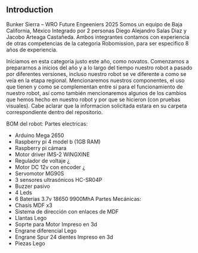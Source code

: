 ## Introduction
Bunker Sierra – WRO Future Engeeniers 2025
Somos un equipo de Baja California, México Integrado por 2 personas Diego Alejandro Salas Diaz y Jacobo Arteaga Castañeda. Ambos integrantes contamos con experiencia de otras competencias de la categoria Robomission, para ser especifico 8 años de experiencia.

Iniciamos en esta categoría justo este año, como novatos. Comenzamos a prepararnos a inicios del año y a lo largo del tiempo nuestro robot a pasado por diferentes versiones, incluso nuestro robot se ve diferente a como se veía en la etapa regional. Mencionaremos nuestros componentes, el uso que tienen y como se complementan entre si para el funcionamiento de nuestro robot, así como también mencionaremos algunos de los cambios que hemos hecho en nuestro robot y por que se hicieron (con pruebas visuales). Cabe aclarar que la informacion solicitada estara en su carpeta correspondiente dentro del repositorio.

BOM del robot:
Partes electricas:
-	Arduino Mega 2650
-	Raspberry pi 4 model b (1GB RAM)
-	Raspberry pi cámara 
-	Motor driver IMS-2 WINGXINE
-	Regulador de voltaje ¿
-	Motor DC 12v con encoder ¿
-	Servomotor MG90S
-	3 sensores ultrasónicos HC-SR04P
-	Buzzer pasivo
-	4 Leds 
-	6 Baterias 3.7v 18650 9900MhA
Partes Mecánicas:
-	Chasis MDF x3
-	Sistema de dirección con enlaces de MDF
-	Llantas Lego
-	Soprte para Motor Impreso en 3d
-	Engrane diferencial Lego
-	Engrane Spur 24 dientes Impreso en 3d
-	Piezas Lego

